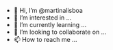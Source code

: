 - 👋 Hi, I’m @martinalisboa
- 👀 I’m interested in ...
- 🌱 I’m currently learning ...
- 💞️ I’m looking to collaborate on ...
- 📫 How to reach me ...

<!---
martinalisboa/martinalisboa is a ✨ special ✨ repository because its `README.md` (this file) appears on your GitHub profile.
You can click the Preview link to take a look at your changes.
--->
